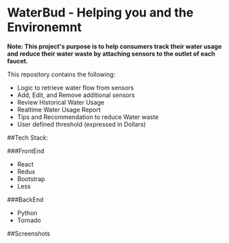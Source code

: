 # WaterBud - Helping you and the Environemnt

**Note: This project's purpose is to help consumers track their water usage and reduce their water waste by attaching sensors to the outlet of each faucet.**

This repository contains the following:
- Logic to retrieve water flow from sensors
- Add, Edit, and Remove additional sensors
- Review Historical Water Usage
- Realtime Water Usage Report
- Tips and Recommendation to reduce Water waste
- User defined threshold (expressed in Dollars)

##Tech Stack:

###FrontEnd
- React
- Redux
- Bootstrap
- Less

###BackEnd
- Python
- Tornado


##Screenshots
